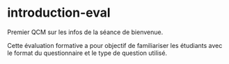 # introduction-eval
Premier QCM sur les infos de la séance de bienvenue.

Cette évaluation formative a pour objectif de familiariser les étudiants avec le format du questionnaire et le type de question utilisé.
